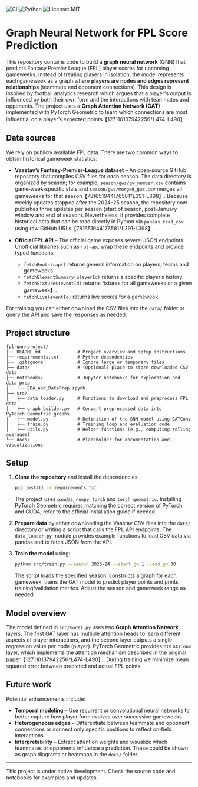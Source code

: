 ![CI](https://github.com/footballest/fpl_gnn/actions/workflows/ci.yml/badge.svg)
![Python](https://img.shields.io/badge/Python-3.10%20|%203.11-blue)
![License: MIT](https://img.shields.io/badge/License-MIT-green.svg)

# Graph Neural Network for FPL Score Prediction

This repository contains code to build a **graph neural network** (GNN) that predicts Fantasy Premier League (FPL) player scores for upcoming gameweeks.  Instead of treating players in isolation, the model represents each gameweek as a graph where **players are nodes and edges represent relationships** (teammate and opponent connections).  This design is inspired by football analytics research which argues that a player's output is influenced by both their own form and the interactions with teammates and opponents.  The project uses a **Graph Attention Network (GAT)** implemented with PyTorch Geometric to learn which connections are most influential on a player’s expected points【127110137942256†L474-L490】.

## Data sources

We rely on publicly available FPL data.  There are two common ways to obtain historical gameweek statistics:

* **Vaastav’s Fantasy‑Premier‑League dataset** – An open‑source GitHub repository that compiles CSV files for each season.  The data directory is organized by season; for example, `season/gws/gw_number.csv` contains game‑week‑specific stats and `season/gws/merged_gws.csv` merges all gameweeks for that season【781651944176581†L391-L398】.  Because weekly updates stopped after the 2024–25 season, the repository now publishes three updates per season (start of season, post‑January window and end of season).  Nevertheless, it provides complete historical data that can be read directly in Python via `pandas.read_csv` using raw GitHub URLs【781651944176581†L391-L398】.

* **Official FPL API** – The official game exposes several JSON endpoints.  Unofficial libraries such as [`fpl-api`](https://github.com/jeppe-smith/fpl-api) wrap these endpoints and provide typed functions:
  * `fetchBootstrap()` returns general information on players, teams and gameweeks.
  * `fetchElementSummary(playerId)` returns a specific player’s history.
  * `fetchFixtures(eventId)` returns fixtures for all gameweeks or a given gameweek】.
  * `fetchLive(eventId)` returns live scores for a gameweek.

For training you can either download the CSV files into the `data/` folder or query the API and save the responses as needed.

## Project structure

```text
fpl-gnn-project/
├── README.md              # Project overview and setup instructions
├── requirements.txt       # Python dependencies
├── .gitignore             # Ignore large or temporary files
├── data/                  # (Optional) place to store downloaded CSV data
├── notebooks/             # Jupyter notebooks for exploration and data prep
│   └── EDA_and_DataPrep.ipynb
├── src/
│   ├── data_loader.py     # Functions to download and preprocess FPL data
│   ├── graph_builder.py   # Convert preprocessed data into PyTorch Geometric graphs
│   ├── model.py           # Definition of the GNN model using GATConv
│   ├── train.py           # Training loop and evaluation code
│   └── utils.py           # Helper functions (e.g., computing rolling averages)
└── docs/                  # Placeholder for documentation and visualizations
```

## Setup

1. **Clone the repository** and install the dependencies:

   ```bash
   pip install -r requirements.txt
   ```

   The project uses `pandas`, `numpy`, `torch` and `torch_geometric`.  Installing PyTorch Geometric requires matching the correct version of PyTorch and CUDA; refer to the official installation guide if needed.

2. **Prepare data** by either downloading the Vaastav CSV files into the `data/` directory or writing a script that calls the FPL API endpoints.  The `data_loader.py` module provides example functions to load CSV data via pandas and to fetch JSON from the API.

3. **Train the model** using:

   ```bash
   python src/train.py --season 2023-24 --start_gw 1 --end_gw 30
   ```

   The script loads the specified season, constructs a graph for each gameweek, trains the GAT model to predict player points and prints training/validation metrics.  Adjust the season and gameweek range as needed.

## Model overview

The model defined in `src/model.py` uses two **Graph Attention Network** layers.  The first GAT layer has multiple attention heads to learn different aspects of player interactions, and the second layer outputs a single regression value per node (player).  PyTorch Geometric provides the `GATConv` layer, which implements the attention mechanism described in the original paper【127110137942256†L474-L490】.  During training we minimize mean squared error between predicted and actual FPL points.

## Future work

Potential enhancements include:

* **Temporal modeling** – Use recurrent or convolutional neural networks to better capture how player form evolves over successive gameweeks.
* **Heterogeneous edges** – Differentiate between teammate and opponent connections or connect only specific positions to reflect on‑field interactions.
* **Interpretability** – Extract attention weights and visualize which teammates or opponents influence a prediction.  These could be shown as graph diagrams or heatmaps in the `docs/` folder.

---

This project is under active development.  Check the source code and notebooks for examples and updates.
